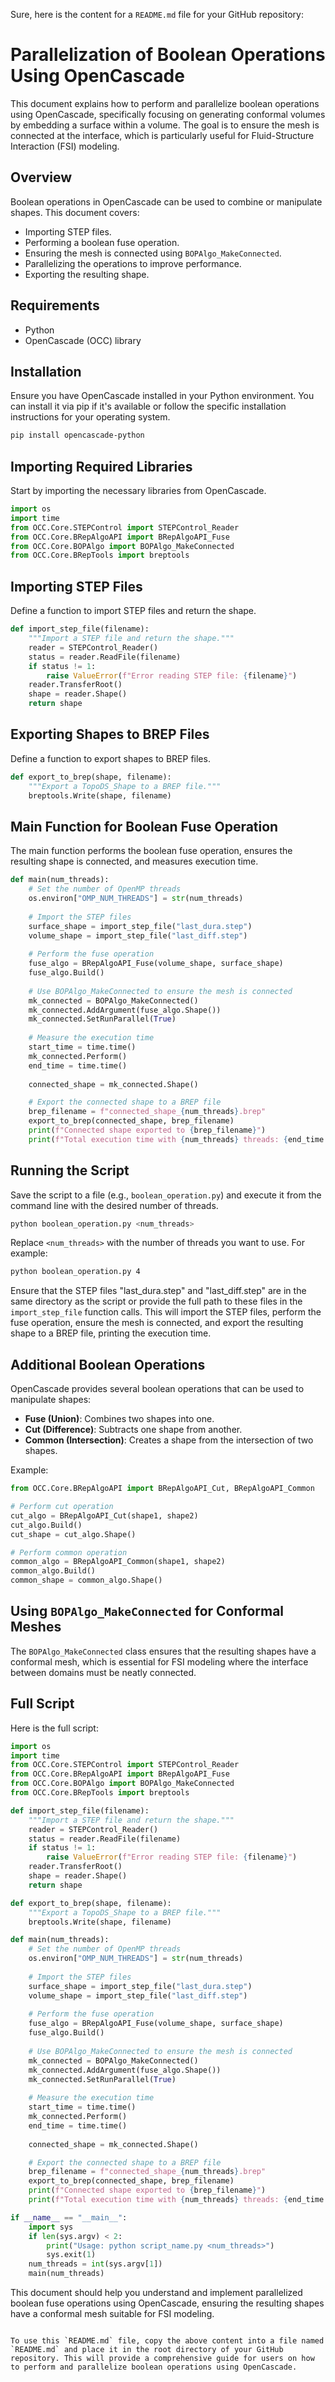 Sure, here is the content for a `README.md` file for your GitHub repository:

# Parallelization of Boolean Operations Using OpenCascade

This document explains how to perform and parallelize boolean operations using OpenCascade, specifically focusing on generating conformal volumes by embedding a surface within a volume. The goal is to ensure the mesh is connected at the interface, which is particularly useful for Fluid-Structure Interaction (FSI) modeling.

## Overview

Boolean operations in OpenCascade can be used to combine or manipulate shapes. This document covers:
- Importing STEP files.
- Performing a boolean fuse operation.
- Ensuring the mesh is connected using `BOPAlgo_MakeConnected`.
- Parallelizing the operations to improve performance.
- Exporting the resulting shape.

## Requirements

- Python
- OpenCascade (OCC) library

## Installation

Ensure you have OpenCascade installed in your Python environment. You can install it via pip if it's available or follow the specific installation instructions for your operating system.

```sh
pip install opencascade-python
```

## Importing Required Libraries

Start by importing the necessary libraries from OpenCascade.

```python
import os
import time
from OCC.Core.STEPControl import STEPControl_Reader
from OCC.Core.BRepAlgoAPI import BRepAlgoAPI_Fuse
from OCC.Core.BOPAlgo import BOPAlgo_MakeConnected
from OCC.Core.BRepTools import breptools
```

## Importing STEP Files

Define a function to import STEP files and return the shape.

```python
def import_step_file(filename):
    """Import a STEP file and return the shape."""
    reader = STEPControl_Reader()
    status = reader.ReadFile(filename)
    if status != 1:
        raise ValueError(f"Error reading STEP file: {filename}")
    reader.TransferRoot()
    shape = reader.Shape()
    return shape
```

## Exporting Shapes to BREP Files

Define a function to export shapes to BREP files.

```python
def export_to_brep(shape, filename):
    """Export a TopoDS_Shape to a BREP file."""
    breptools.Write(shape, filename)
```

## Main Function for Boolean Fuse Operation

The main function performs the boolean fuse operation, ensures the resulting shape is connected, and measures execution time.

```python
def main(num_threads):
    # Set the number of OpenMP threads
    os.environ["OMP_NUM_THREADS"] = str(num_threads)
    
    # Import the STEP files
    surface_shape = import_step_file("last_dura.step")
    volume_shape = import_step_file("last_diff.step")
    
    # Perform the fuse operation
    fuse_algo = BRepAlgoAPI_Fuse(volume_shape, surface_shape)
    fuse_algo.Build()
    
    # Use BOPAlgo_MakeConnected to ensure the mesh is connected
    mk_connected = BOPAlgo_MakeConnected()
    mk_connected.AddArgument(fuse_algo.Shape())
    mk_connected.SetRunParallel(True)
    
    # Measure the execution time
    start_time = time.time()
    mk_connected.Perform()
    end_time = time.time()
    
    connected_shape = mk_connected.Shape()

    # Export the connected shape to a BREP file
    brep_filename = f"connected_shape_{num_threads}.brep"
    export_to_brep(connected_shape, brep_filename)
    print(f"Connected shape exported to {brep_filename}")
    print(f"Total execution time with {num_threads} threads: {end_time - start_time:.9f} seconds")
```

## Running the Script

Save the script to a file (e.g., `boolean_operation.py`) and execute it from the command line with the desired number of threads.

```sh
python boolean_operation.py <num_threads>
```

Replace `<num_threads>` with the number of threads you want to use. For example:

```sh
python boolean_operation.py 4
```

Ensure that the STEP files "last_dura.step" and "last_diff.step" are in the same directory as the script or provide the full path to these files in the `import_step_file` function calls. This will import the STEP files, perform the fuse operation, ensure the mesh is connected, and export the resulting shape to a BREP file, printing the execution time.

## Additional Boolean Operations

OpenCascade provides several boolean operations that can be used to manipulate shapes:

- **Fuse (Union)**: Combines two shapes into one.
- **Cut (Difference)**: Subtracts one shape from another.
- **Common (Intersection)**: Creates a shape from the intersection of two shapes.

Example:
```python
from OCC.Core.BRepAlgoAPI import BRepAlgoAPI_Cut, BRepAlgoAPI_Common

# Perform cut operation
cut_algo = BRepAlgoAPI_Cut(shape1, shape2)
cut_algo.Build()
cut_shape = cut_algo.Shape()

# Perform common operation
common_algo = BRepAlgoAPI_Common(shape1, shape2)
common_algo.Build()
common_shape = common_algo.Shape()
```

## Using `BOPAlgo_MakeConnected` for Conformal Meshes

The `BOPAlgo_MakeConnected` class ensures that the resulting shapes have a conformal mesh, which is essential for FSI modeling where the interface between domains must be neatly connected.

## Full Script

Here is the full script:

```python
import os
import time
from OCC.Core.STEPControl import STEPControl_Reader
from OCC.Core.BRepAlgoAPI import BRepAlgoAPI_Fuse
from OCC.Core.BOPAlgo import BOPAlgo_MakeConnected
from OCC.Core.BRepTools import breptools

def import_step_file(filename):
    """Import a STEP file and return the shape."""
    reader = STEPControl_Reader()
    status = reader.ReadFile(filename)
    if status != 1:
        raise ValueError(f"Error reading STEP file: {filename}")
    reader.TransferRoot()
    shape = reader.Shape()
    return shape

def export_to_brep(shape, filename):
    """Export a TopoDS_Shape to a BREP file."""
    breptools.Write(shape, filename)

def main(num_threads):
    # Set the number of OpenMP threads
    os.environ["OMP_NUM_THREADS"] = str(num_threads)
    
    # Import the STEP files
    surface_shape = import_step_file("last_dura.step")
    volume_shape = import_step_file("last_diff.step")
    
    # Perform the fuse operation
    fuse_algo = BRepAlgoAPI_Fuse(volume_shape, surface_shape)
    fuse_algo.Build()
    
    # Use BOPAlgo_MakeConnected to ensure the mesh is connected
    mk_connected = BOPAlgo_MakeConnected()
    mk_connected.AddArgument(fuse_algo.Shape())
    mk_connected.SetRunParallel(True)
    
    # Measure the execution time
    start_time = time.time()
    mk_connected.Perform()
    end_time = time.time()
    
    connected_shape = mk_connected.Shape()

    # Export the connected shape to a BREP file
    brep_filename = f"connected_shape_{num_threads}.brep"
    export_to_brep(connected_shape, brep_filename)
    print(f"Connected shape exported to {brep_filename}")
    print(f"Total execution time with {num_threads} threads: {end_time - start_time:.9f} seconds")

if __name__ == "__main__":
    import sys
    if len(sys.argv) < 2:
        print("Usage: python script_name.py <num_threads>")
        sys.exit(1)
    num_threads = int(sys.argv[1])
    main(num_threads)
```

This document should help you understand and implement parallelized boolean fuse operations using OpenCascade, ensuring the resulting shapes have a conformal mesh suitable for FSI modeling.
```

To use this `README.md` file, copy the above content into a file named `README.md` and place it in the root directory of your GitHub repository. This will provide a comprehensive guide for users on how to perform and parallelize boolean operations using OpenCascade.
